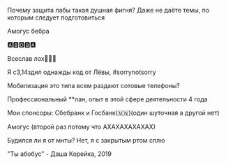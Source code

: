 Почему защита лабы такая душная фигня? Даже не даёте темы, по которым следует подготовиться

Амогус бебра

🅰️🅱️🅾️🅱️🅰️

Всеслав лох🧯🧯🧯

Я с3,14здил однажды код от Лёвы, #sorrynotsorry

Мобилизация это типа всем раздают сотовые телефоны?

Профессиональный **лан, опыт в этой сфере деятельности 4 года

Мои спонсоры: Сбебранк и Госбанк(🇲🇳)(один шуточная а другой нет)

Амогус (второй раз потому что АХАХАХАХАХАХ)

Будился ли я от м*н*ты? Нет, я с закрытым ртом сплю

"Ты абобус" - Даша Корейка, 2019



